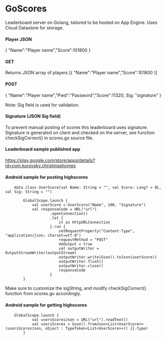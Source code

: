 # GoScores
Leaderboard server on Golang, tailored to be hosted on App Engine. Uses Cloud Datastore for storage.


#### Player JSON
{ "Name":"Player name","Score":101800 }

#### GET 
Returns JSON array of players
[{ "Name":"Player name","Score":101800 }]

#### POST
{ "Name":"Player name","Pwd":"Password","Score":11320, Sig: "signature" }

Note: Sig field is used for validation. 

#### Signature (JSON Sig field)
To prevent manual posting of scores this leaderboard uses signature. Signature is generated on client and
checked on the server, see function checkSigCorrect() in scores.go source file.
 
#### Leaderboard sample published app
https://play.google.com/store/apps/details?id=com.kurovsky.christmashomes

#### Android sample for posting highscores
``` 
	data class UserScore(val Name: String = "", val Score: Long? = 0L, val Sig: String = "")

        GlobalScope.launch {
            val userScore = UserScore("Name", 100, "Signature")
            val responseCode = URL("url")
                    .openConnection()
                    .let {
                        it as HttpURLConnection
                    }.run {
                        setRequestProperty("Content-Type", "application/json; charset=utf-8")
                        requestMethod = "POST"
                        doOutput = true
                        val outputWriter = OutputStreamWriter(outputStream)
                        outputWriter.write(Gson().toJson(userScore))
                        outputWriter.flush()
                        outputWriter.close()
                        responseCode
                    }
        }
```

Make sure to customize the sigString, and modify checkSigCorrect() function from scores.go accordingly. 


#### Android sample for getting highscores
```
	GlobalScope.launch {
            val usersScoresJson = URL("url").readText()
            val usersScores = Gson().fromJson<List<UserScore>>(usersScoresJson, object : TypeToken<List<UserScore>>() {}.type)
        }
```
   
